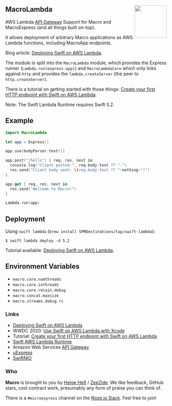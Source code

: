 <h2>MacroLambda
  <img src="http://zeezide.com/img/macro/MacroExpressIcon128.png"
       align="right" width="100" height="100" />
</h2>

AWS Lambda [API Gateway](https://aws.amazon.com/api-gateway/)
Support for Macro and MacroExpress
(and all things built on-top).

It allows deployment of arbitrary Macro applications as AWS Lambda functions,
including MacroApp endpoints.

Blog article: [Deploying Swift on AWS Lambda](http://www.alwaysrightinstitute.com/macrolambda/).

The module is split into the `MacroLambda` module, 
which provides the Express runner (`Lambda.run(express-app)`)
and `MacroLambdaCore` which only links against `http` and provides the 
`lambda.createServer` (the peer to `http.createServer`).

There is a tutorial on getting started with those things:
[Create your first HTTP endpoint with Swift on AWS Lambda](https://fabianfett.de/swift-on-aws-lambda-creating-your-first-http-endpoint).

Note: The Swift Lambda Runtime requires Swift 5.2.

## Example

```swift
import MacroLambda

let app = Express()

app.use(bodyParser.text())

app.post("/hello") { req, res, next in
  console.log("Client posted:", req.body.text ?? "-")
  res.send("Client body sent: \(req.body.text ?? "~nothing~")")
}

app.get { req, res, next in
  res.send("Welcome to Macro!")
}

Lambda.run(app)
```

## Deployment

Using `swift lambda` (`brew install SPMDestinations/tap/swift-lambda`):
```
$ swift lambda deploy -d 5.2
```
Tutorial available: [Deploying Swift on AWS Lambda](http://www.alwaysrightinstitute.com/macrolambda/).

## Environment Variables

- `macro.core.numthreads`
- `macro.core.iothreads`
- `macro.core.retain.debug`
- `macro.concat.maxsize`
- `macro.streams.debug.rc`

### Links

- [Deploying Swift on AWS Lambda](http://www.alwaysrightinstitute.com/macrolambda/)
- WWDC 2020: [Use Swift on AWS Lambda with Xcode](https://developer.apple.com/videos/play/wwdc2020/10644/)
- Tutorial: [Create your first HTTP endpoint with Swift on AWS Lambda](https://fabianfett.de/swift-on-aws-lambda-creating-your-first-http-endpoint)
- [Swift AWS Lambda Runtime](https://github.com/swift-server/swift-aws-lambda-runtime)
- Amazon Web Services [API Gateway](https://aws.amazon.com/api-gateway/)
- [µExpress](http://www.alwaysrightinstitute.com/microexpress-nio2/)
- [SwiftNIO](https://github.com/apple/swift-nio)

### Who

**Macro** is brought to you by
[Helge Heß](https://github.com/helje5/) / [ZeeZide](https://zeezide.de).
We like feedback, GitHub stars, cool contract work, 
presumably any form of praise you can think of.

There is a `#microexpress` channel on the 
[Noze.io Slack](http://slack.noze.io/). Feel free to join!
